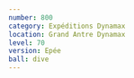 ```yaml
---
number: 800
category: Expéditions Dynamax
location: Grand Antre Dynamax
level: 70
version: Epée
ball: dive
---
```

